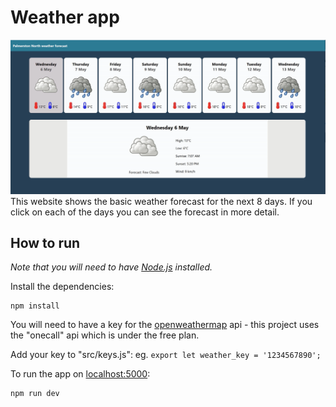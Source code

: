 # Weather app
![Weather app website](site.png)
This website shows the basic weather forecast for the next 8 days. If you click on each of the days you can see the forecast in more detail.

## How to run
*Note that you will need to have [Node.js](https://nodejs.org) installed.*

Install the dependencies:
```
npm install
```

You will need to have a key for the [openweathermap](https://home.openweathermap.org) api - this project uses the "onecall" api which is under the free plan.

Add your key to "src/keys.js": eg. ```export let weather_key = '1234567890';```

To run the app on [localhost:5000](http://localhost:5000):
```
npm run dev
```

